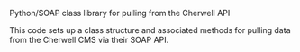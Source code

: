 Python/SOAP class library for pulling from the Cherwell API

This code sets up a class structure and associated methods for pulling data from
the Cherwell CMS via their SOAP API.



